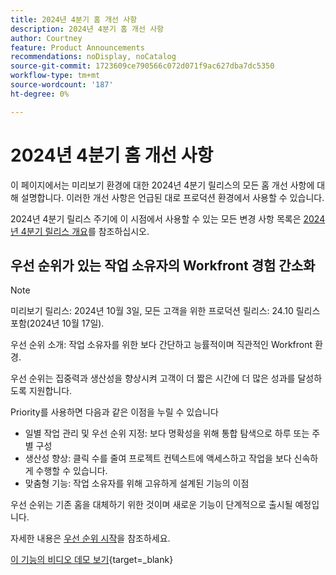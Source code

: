 ```yaml
---
title: 2024년 4분기 홈 개선 사항
description: 2024년 4분기 홈 개선 사항
author: Courtney
feature: Product Announcements
recommendations: noDisplay, noCatalog
source-git-commit: 1723609ce790566c072d071f9ac627dba7dc5350
workflow-type: tm+mt
source-wordcount: '187'
ht-degree: 0%

---
```


# 2024년 4분기 홈 개선 사항

이 페이지에서는 미리보기 환경에 대한 2024년 4분기 릴리스의 모든 홈 개선 사항에 대해 설명합니다. 이러한 개선 사항은 언급된 대로 프로덕션 환경에서 사용할 수 있습니다.

2024년 4분기 릴리스 주기에 이 시점에서 사용할 수 있는 모든 변경 사항 목록은 [2024년 4분기 릴리스 개요](/help/quicksilver/product-announcements/product-releases/24-q4-release-activity/24-q4-release-overview.md)를 참조하십시오.

## 우선 순위가 있는 작업 소유자의 Workfront 경험 간소화

>[!NOTE]
>
>미리보기 릴리스: 2024년 10월 3일, 모든 고객을 위한 프로덕션 릴리스: 24.10 릴리스 포함(2024년 10월 17일).

우선 순위 소개: 작업 소유자를 위한 보다 간단하고 능률적이며 직관적인 Workfront 환경.

우선 순위는 집중력과 생산성을 향상시켜 고객이 더 짧은 시간에 더 많은 성과를 달성하도록 지원합니다.

Priority를 사용하면 다음과 같은 이점을 누릴 수 있습니다

* 일별 작업 관리 및 우선 순위 지정: 보다 명확성을 위해 통합 탐색으로 하루 또는 주별 구성
* 생산성 향상: 클릭 수를 줄여 프로젝트 컨텍스트에 액세스하고 작업을 보다 신속하게 수행할 수 있습니다.
* 맞춤형 기능: 작업 소유자를 위해 고유하게 설계된 기능의 이점

우선 순위는 기존 홈을 대체하기 위한 것이며 새로운 기능이 단계적으로 출시될 예정입니다.

자세한 내용은 [우선 순위 시작](/help/quicksilver/workfront-basics/priorities/get-started-with-priorities.md)을 참조하세요.

[이 기능의 비디오 데모 보기](https://video.tv.adobe.com/v/3434848/){target=_blank}
